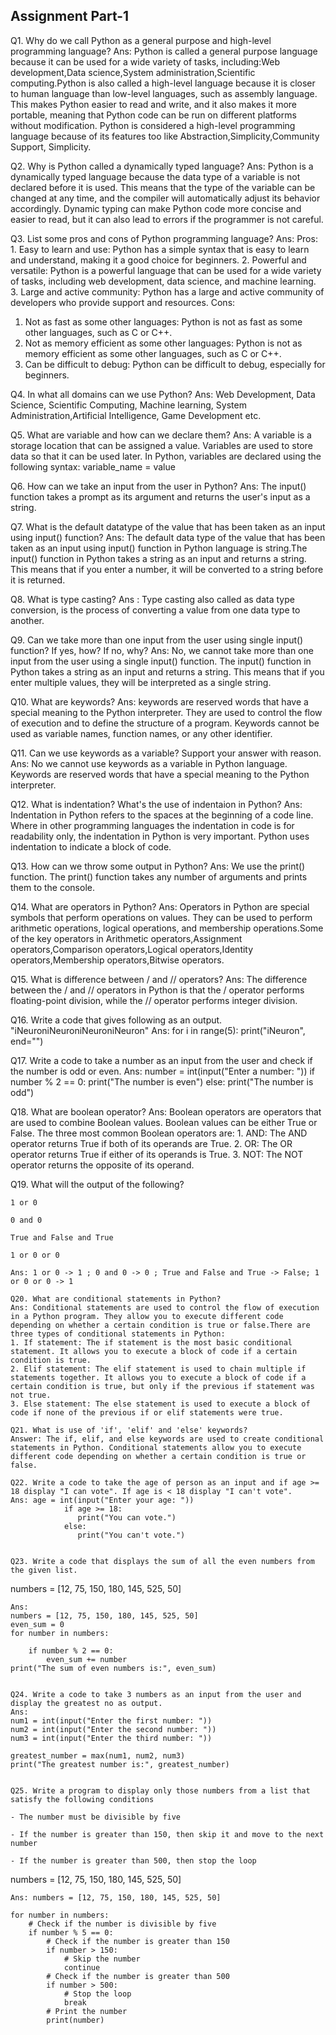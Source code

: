 ## Assignment Part-1
Q1. Why do we call Python as a general purpose and high-level programming language?
Ans: Python is called a general purpose language because it can be used for a wide variety of tasks, including:Web development,Data science,System administration,Scientific computing.Python is also called a high-level language because it is closer to human language than low-level languages, such as assembly language. This makes Python easier to read and write, and it also makes it more portable, meaning that Python code can be run on different platforms without modification.
Python is considered a high-level programming language because of its features too like Abstraction,Simplicity,Community Support, Simplicity.

Q2. Why is Python called a dynamically typed language?
Ans: Python is a dynamically typed language because the data type of a variable is not declared before it is used. This means that the type of the variable can be changed at any time, and the compiler will automatically adjust its behavior accordingly. Dynamic typing can make Python code more concise and easier to read, but it can also lead to errors if the programmer is not careful.

Q3. List some pros and cons of Python programming language?
Ans: Pros: 1. Easy to learn and use: Python has a simple syntax that is easy to learn and understand, making it a good choice for beginners.
2. Powerful and versatile: Python is a powerful language that can be used for a wide variety of tasks, including web development, data science, and machine learning.
3. Large and active community: Python has a large and active community of developers who provide support and resources.
Cons:
1. Not as fast as some other languages: Python is not as fast as some other languages, such as C or C++.
2. Not as memory efficient as some other languages: Python is not as memory efficient as some other languages, such as C or C++.
3. Can be difficult to debug: Python can be difficult to debug, especially for beginners.

Q4. In what all domains can we use Python?
Ans: Web Development, Data Science, Scientific Computing, Machine learning, System Administration,Artificial Intelligence, Game Development etc.

Q5. What are variable and how can we declare them?
Ans: A variable is a storage location that can be assigned a value. Variables are used to store data so that it can be used later. In Python, variables are declared using the following syntax: variable_name = value

Q6. How can we take an input from the user in Python?
Ans: The input() function takes a prompt as its argument and returns the user's input as a string. 

Q7. What is the default datatype of the value that has been taken as an input using input() function?
Ans: The default data type of the value that has been taken as an input using input() function in Python language is string.The input() function in Python takes a string as an input and returns a string. This means that if you enter a number, it will be converted to a string before it is returned.

Q8. What is type casting?
Ans : Type casting also called as data type conversion, is the process of converting a value from one data type to another.

Q9. Can we take more than one input from the user using single input() function? If yes, how? If no, why?
Ans: No, we cannot take more than one input from the user using a single input() function. The input() function in Python takes a string as an input and returns a string. This means that if you enter multiple values, they will be interpreted as a single string. 

Q10. What are keywords?
Ans: keywords are reserved words that have a special meaning to the Python interpreter. They are used to control the flow of execution and to define the structure of a program. Keywords cannot be used as variable names, function names, or any other identifier.

Q11. Can we use keywords as a variable? Support your answer with reason.
Ans: No we cannot use keywords as a variable in Python language. Keywords are reserved words that have a special meaning to the Python interpreter.

Q12. What is indentation? What's the use of indentaion in Python?
Ans: Indentation in Python refers to the spaces at the beginning of a code line. Where in other programming languages the indentation in code is for readability only, the indentation in Python is very important. Python uses indentation to indicate a block of code. 

Q13. How can we throw some output in Python?
Ans: We use the print() function. The print() function takes any number of arguments and prints them to the console.

Q14. What are operators in Python?
Ans: Operators in Python are special symbols that perform operations on values. They can be used to perform arithmetic operations, logical operations, and membership operations.Some of the key operators in Arithmetic operators,Assignment operators,Comparison operators,Logical operators,Identity operators,Membership operators,Bitwise operators.

Q15. What is difference between / and // operators?
Ans: The difference between the / and // operators in Python is that the / operator performs floating-point division, while the // operator performs integer division.

Q16. Write a code that gives following as an output.
     "iNeuroniNeuroniNeuroniNeuron"
Ans: for i in range(5):
         print("iNeuron", end="")

Q17. Write a code to take a number as an input from the user and check if the number is odd or even.
Ans: 
      number = int(input("Enter a number: "))
if number % 2 == 0:
    print("The number is even")
else:
    print("The number is odd")


Q18. What are boolean operator?
Ans: Boolean operators are operators that are used to combine Boolean values. Boolean values can be either True or False. The three most common Boolean operators are:
      1. AND: The AND operator returns True if both of its operands are True.
      2. OR: The OR operator returns True if either of its operands is True.
      3. NOT: The NOT operator returns the opposite of its operand.

Q19. What will the output of the following?
```
1 or 0

0 and 0

True and False and True

1 or 0 or 0

Ans: 1 or 0 -> 1 ; 0 and 0 -> 0 ; True and False and True -> False; 1 or 0 or 0 -> 1

Q20. What are conditional statements in Python?
Ans: Conditional statements are used to control the flow of execution in a Python program. They allow you to execute different code depending on whether a certain condition is true or false.There are three types of conditional statements in Python:
1. If statement: The if statement is the most basic conditional statement. It allows you to execute a block of code if a certain condition is true.
2. Elif statement: The elif statement is used to chain multiple if statements together. It allows you to execute a block of code if a certain condition is true, but only if the previous if statement was not true.
3. Else statement: The else statement is used to execute a block of code if none of the previous if or elif statements were true.

Q21. What is use of 'if', 'elif' and 'else' keywords?
Answer: The if, elif, and else keywords are used to create conditional statements in Python. Conditional statements allow you to execute different code depending on whether a certain condition is true or false.

Q22. Write a code to take the age of person as an input and if age >= 18 display "I can vote". If age is < 18 display "I can't vote".
Ans: age = int(input("Enter your age: "))
            if age >= 18:
               print("You can vote.")
            else:
               print("You can't vote.")


Q23. Write a code that displays the sum of all the even numbers from the given list.
```
numbers = [12, 75, 150, 180, 145, 525, 50]
```
Ans:
numbers = [12, 75, 150, 180, 145, 525, 50]
even_sum = 0
for number in numbers:

    if number % 2 == 0:
        even_sum += number
print("The sum of even numbers is:", even_sum)


Q24. Write a code to take 3 numbers as an input from the user and display the greatest no as output.
Ans: 
num1 = int(input("Enter the first number: "))
num2 = int(input("Enter the second number: "))
num3 = int(input("Enter the third number: "))

greatest_number = max(num1, num2, num3)
print("The greatest number is:", greatest_number)


Q25. Write a program to display only those numbers from a list that satisfy the following conditions

- The number must be divisible by five

- If the number is greater than 150, then skip it and move to the next number

- If the number is greater than 500, then stop the loop
```
numbers = [12, 75, 150, 180, 145, 525, 50]
```
Ans: numbers = [12, 75, 150, 180, 145, 525, 50]

for number in numbers:
    # Check if the number is divisible by five
    if number % 5 == 0:
        # Check if the number is greater than 150
        if number > 150:
            # Skip the number
            continue
        # Check if the number is greater than 500
        if number > 500:
            # Stop the loop
            break
        # Print the number
        print(number)

